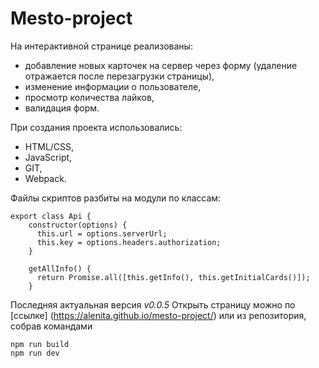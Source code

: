 # Mesto-project 

На интерактивной странице реализованы: 
* добавление новых карточек на сервер через форму (удаление отражается после перезагрузки страницы),
* изменение информации о пользователе, 
* просмотр количества лайков,
* валидация форм.

При создания проекта использовались: 
- HTML/CSS,
- JavaScript,
- GIT,
- Webpack.

Файлы скриптов разбиты на модули по классам: 

```
export class Api {
    constructor(options) {
      this.url = options.serverUrl;
      this.key = options.headers.authorization;
    }
    
    getAllInfo() {
      return Promise.all([this.getInfo(), this.getInitialCards()]);
    }
```

Последняя актуальная версия *v0.0.5*
Открыть страницу можно по [ссылке] (https://alenita.github.io/mesto-project/) или из репозитория, собрав командами 

```
npm run build
npm run dev

